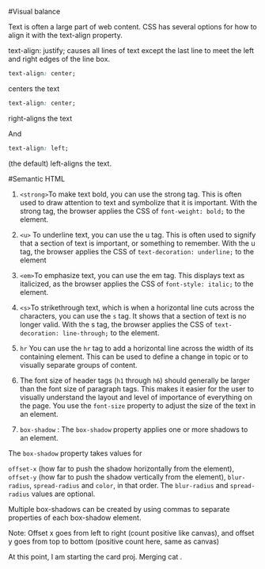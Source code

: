 #Visual balance

Text is often a large part of web content. CSS has several options for how to align it with the text-align property.

text-align: justify; causes all lines of text except the last line to meet the left and right edges of the line box.

```CSS
text-align: center;
```

centers the text

```CSS
text-align: center;
```

right-aligns the text

And

```CSS
text-align: left;
```

(the default) left-aligns the text.

#Semantic HTML

1. `<strong>`To make text bold, you can use the strong tag. This is often used to draw attention to text and symbolize that it is important. With the strong tag, the browser applies the CSS of ```font-weight: bold;``` to the element.

2. `<u>` To underline text, you can use the u tag. This is often used to signify that a section of text is important, or something to remember. With the u tag, the browser applies the CSS of ```text-decoration: underline;``` to the element
3. `<em>`To emphasize text, you can use the em tag. This displays text as italicized, as the browser applies the CSS of ```font-style: italic;``` to the element.
4. `<s>`To strikethrough text, which is when a horizontal line cuts across the characters, you can use the ```s``` tag. It shows that a section of text is no longer valid. With the s tag, the browser applies the CSS of ```text-decoration: line-through;``` to the element.
5. `hr` You can use the `hr` tag to add a horizontal line across the width of its containing element. This can be used to define a change in topic or to visually separate groups of content.
6. The font size of header tags (`h1` through `h6`) should generally be larger than the font size of paragraph tags. This makes it easier for the user to visually understand the layout and level of importance of everything on the page. You use the `font-size` property to adjust the size of the text in an element.
7. `box-shadow` : The `box-shadow` property applies one or more shadows to an element.

The `box-shadow` property takes values for

`offset-x` (how far to push the shadow horizontally from the element),
`offset-y` (how far to push the shadow vertically from the element),
`blur-radius`,
`spread-radius` and
`color`, in that order.
The `blur-radius` and `spread-radius` values are optional.

Multiple box-shadows can be created by using commas to separate properties of each box-shadow element.

Note: Offset x goes from left to right (count positive like canvas), and offset y goes from top to bottom (positive count here, same as canvas)
  
At this point, I am starting the card proj. Merging cat .

